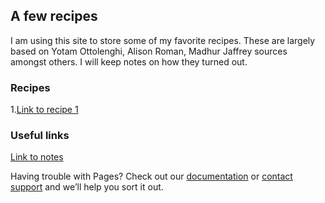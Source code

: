 ## A few recipes

I am using this site to store some of my favorite recipes. These are largely based on Yotam Ottolenghi, Alison Roman, Madhur Jaffrey sources amongst others.
I will keep notes on how they turned out.


### Recipes

1.[Link to recipe 1](recipe1.md)

### Useful links

[Link to notes](notes.md)

Having trouble with Pages? Check out our [documentation](https://help.github.com/categories/github-pages-basics/) or [contact support](https://github.com/contact) and we’ll help you sort it out.

